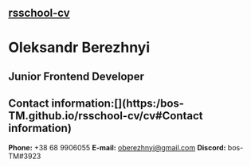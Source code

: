 ## [rsschool-cv](https://bos-TM.github.io/rsschool-cv/cv)

# Oleksandr Berezhnyi

## Junior Frontend Developer[](https:/bos-TM.github.io/rsschool-cv/cv#junior-frontend-developer)

## Contact information:[](https:/bos-TM.github.io/rsschool-cv/cv#Contact information)

**Phone:** +38 68 9906055
**E-mail:** oberezhnyi@gmail.com
**Discord:** bos-TM#3923
